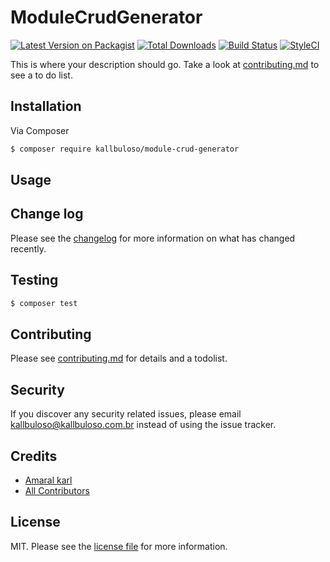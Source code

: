 # ModuleCrudGenerator

[![Latest Version on Packagist][ico-version]][link-packagist]
[![Total Downloads][ico-downloads]][link-downloads]
[![Build Status][ico-travis]][link-travis]
[![StyleCI][ico-styleci]][link-styleci]

This is where your description should go. Take a look at [contributing.md](contributing.md) to see a to do list.

## Installation

Via Composer

``` bash
$ composer require kallbuloso/module-crud-generator
```

## Usage

## Change log

Please see the [changelog](changelog.md) for more information on what has changed recently.

## Testing

``` bash
$ composer test
```

## Contributing

Please see [contributing.md](contributing.md) for details and a todolist.

## Security

If you discover any security related issues, please email kallbuloso@kallbuloso.com.br instead of using the issue tracker.

## Credits

- [Amaral karl][link-author]
- [All Contributors][link-contributors]

## License

MIT. Please see the [license file](license.md) for more information.

[ico-version]: https://img.shields.io/packagist/v/kallbuloso/modulecrudgenerator.svg?style=flat-square
[ico-downloads]: https://img.shields.io/packagist/dt/kallbuloso/modulecrudgenerator.svg?style=flat-square
[ico-travis]: https://img.shields.io/travis/kallbuloso/modulecrudgenerator/master.svg?style=flat-square
[ico-styleci]: https://styleci.io/repos/12345678/shield

[link-packagist]: https://packagist.org/packages/kallbuloso/modulecrudgenerator
[link-downloads]: https://packagist.org/packages/kallbuloso/modulecrudgenerator
[link-travis]: https://travis-ci.org/kallbuloso/modulecrudgenerator
[link-styleci]: https://styleci.io/repos/12345678
[link-author]: https://github.com/kallbuloso
[link-contributors]: ../../contributors
